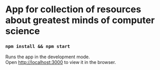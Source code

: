 # App for collection of resources about greatest minds of computer science

### `npm install && npm start`

Runs the app in the development mode.<br />
Open [http://localhost:3000](http://localhost:3000) to view it in the browser.

